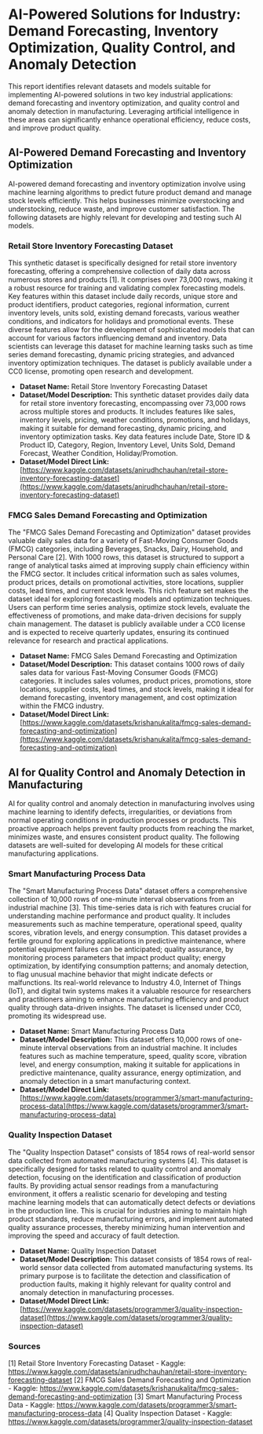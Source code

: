 # AI-Powered Solutions for Industry: Demand Forecasting, Inventory Optimization, Quality Control, and Anomaly Detection

This report identifies relevant datasets and models suitable for implementing AI-powered solutions in two key industrial applications: demand forecasting and inventory optimization, and quality control and anomaly detection in manufacturing. Leveraging artificial intelligence in these areas can significantly enhance operational efficiency, reduce costs, and improve product quality.

## AI-Powered Demand Forecasting and Inventory Optimization

AI-powered demand forecasting and inventory optimization involve using machine learning algorithms to predict future product demand and manage stock levels efficiently. This helps businesses minimize overstocking and understocking, reduce waste, and improve customer satisfaction. The following datasets are highly relevant for developing and testing such AI models.

### Retail Store Inventory Forecasting Dataset

This synthetic dataset is specifically designed for retail store inventory forecasting, offering a comprehensive collection of daily data across numerous stores and products [1]. It comprises over 73,000 rows, making it a robust resource for training and validating complex forecasting models. Key features within this dataset include daily records, unique store and product identifiers, product categories, regional information, current inventory levels, units sold, existing demand forecasts, various weather conditions, and indicators for holidays and promotional events. These diverse features allow for the development of sophisticated models that can account for various factors influencing demand and inventory. Data scientists can leverage this dataset for machine learning tasks such as time series demand forecasting, dynamic pricing strategies, and advanced inventory optimization techniques. The dataset is publicly available under a CC0 license, promoting open research and development.

*   **Dataset Name:** Retail Store Inventory Forecasting Dataset
*   **Dataset/Model Description:** This synthetic dataset provides daily data for retail store inventory forecasting, encompassing over 73,000 rows across multiple stores and products. It includes features like sales, inventory levels, pricing, weather conditions, promotions, and holidays, making it suitable for demand forecasting, dynamic pricing, and inventory optimization tasks. Key data features include Date, Store ID & Product ID, Category, Region, Inventory Level, Units Sold, Demand Forecast, Weather Condition, Holiday/Promotion.
*   **Dataset/Model Direct Link:** [https://www.kaggle.com/datasets/anirudhchauhan/retail-store-inventory-forecasting-dataset](https://www.kaggle.com/datasets/anirudhchauhan/retail-store-inventory-forecasting-dataset)

### FMCG Sales Demand Forecasting and Optimization

The "FMCG Sales Demand Forecasting and Optimization" dataset provides valuable daily sales data for a variety of Fast-Moving Consumer Goods (FMCG) categories, including Beverages, Snacks, Dairy, Household, and Personal Care [2]. With 1000 rows, this dataset is structured to support a range of analytical tasks aimed at improving supply chain efficiency within the FMCG sector. It includes critical information such as sales volumes, product prices, details on promotional activities, store locations, supplier costs, lead times, and current stock levels. This rich feature set makes the dataset ideal for exploring forecasting models and optimization techniques. Users can perform time series analysis, optimize stock levels, evaluate the effectiveness of promotions, and make data-driven decisions for supply chain management. The dataset is publicly available under a CC0 license and is expected to receive quarterly updates, ensuring its continued relevance for research and practical applications.

*   **Dataset Name:** FMCG Sales Demand Forecasting and Optimization
*   **Dataset/Model Description:** This dataset contains 1000 rows of daily sales data for various Fast-Moving Consumer Goods (FMCG) categories. It includes sales volumes, product prices, promotions, store locations, supplier costs, lead times, and stock levels, making it ideal for demand forecasting, inventory management, and cost optimization within the FMCG industry.
*   **Dataset/Model Direct Link:** [https://www.kaggle.com/datasets/krishanukalita/fmcg-sales-demand-forecasting-and-optimization](https://www.kaggle.com/datasets/krishanukalita/fmcg-sales-demand-forecasting-and-optimization)

## AI for Quality Control and Anomaly Detection in Manufacturing

AI for quality control and anomaly detection in manufacturing involves using machine learning to identify defects, irregularities, or deviations from normal operating conditions in production processes or products. This proactive approach helps prevent faulty products from reaching the market, minimizes waste, and ensures consistent product quality. The following datasets are well-suited for developing AI models for these critical manufacturing applications.

### Smart Manufacturing Process Data

The "Smart Manufacturing Process Data" dataset offers a comprehensive collection of 10,000 rows of one-minute interval observations from an industrial machine [3]. This time-series data is rich with features crucial for understanding machine performance and product quality. It includes measurements such as machine temperature, operational speed, quality scores, vibration levels, and energy consumption. This dataset provides a fertile ground for exploring applications in predictive maintenance, where potential equipment failures can be anticipated; quality assurance, by monitoring process parameters that impact product quality; energy optimization, by identifying consumption patterns; and anomaly detection, to flag unusual machine behavior that might indicate defects or malfunctions. Its real-world relevance to Industry 4.0, Internet of Things (IoT), and digital twin systems makes it a valuable resource for researchers and practitioners aiming to enhance manufacturing efficiency and product quality through data-driven insights. The dataset is licensed under CC0, promoting its widespread use.

*   **Dataset Name:** Smart Manufacturing Process Data
*   **Dataset/Model Description:** This dataset offers 10,000 rows of one-minute interval observations from an industrial machine. It includes features such as machine temperature, speed, quality score, vibration level, and energy consumption, making it suitable for applications in predictive maintenance, quality assurance, energy optimization, and anomaly detection in a smart manufacturing context.
*   **Dataset/Model Direct Link:** [https://www.kaggle.com/datasets/programmer3/smart-manufacturing-process-data](https://www.kaggle.com/datasets/programmer3/smart-manufacturing-process-data)

### Quality Inspection Dataset

The "Quality Inspection Dataset" consists of 1854 rows of real-world sensor data collected from automated manufacturing systems [4]. This dataset is specifically designed for tasks related to quality control and anomaly detection, focusing on the identification and classification of production faults. By providing actual sensor readings from a manufacturing environment, it offers a realistic scenario for developing and testing machine learning models that can automatically detect defects or deviations in the production line. This is crucial for industries aiming to maintain high product standards, reduce manufacturing errors, and implement automated quality assurance processes, thereby minimizing human intervention and improving the speed and accuracy of fault detection.

*   **Dataset Name:** Quality Inspection Dataset
*   **Dataset/Model Description:** This dataset consists of 1854 rows of real-world sensor data collected from automated manufacturing systems. Its primary purpose is to facilitate the detection and classification of production faults, making it highly relevant for quality control and anomaly detection in manufacturing processes.
*   **Dataset/Model Direct Link:** [https://www.kaggle.com/datasets/programmer3/quality-inspection-dataset](https://www.kaggle.com/datasets/programmer3/quality-inspection-dataset)

### Sources
[1] Retail Store Inventory Forecasting Dataset - Kaggle: https://www.kaggle.com/datasets/anirudhchauhan/retail-store-inventory-forecasting-dataset
[2] FMCG Sales Demand Forecasting and Optimization - Kaggle: https://www.kaggle.com/datasets/krishanukalita/fmcg-sales-demand-forecasting-and-optimization
[3] Smart Manufacturing Process Data - Kaggle: https://www.kaggle.com/datasets/programmer3/smart-manufacturing-process-data
[4] Quality Inspection Dataset - Kaggle: https://www.kaggle.com/datasets/programmer3/quality-inspection-dataset